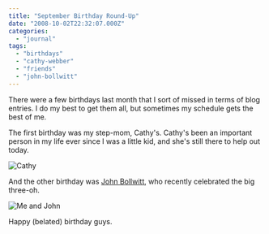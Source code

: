 ```yaml
---
title: "September Birthday Round-Up"
date: "2008-10-02T22:32:07.000Z"
categories: 
  - "journal"
tags: 
  - "birthdays"
  - "cathy-webber"
  - "friends"
  - "john-bollwitt"
---
```


There were a few birthdays last month that I sort of missed in terms of blog entries. I do my best to get them all, but sometimes my schedule gets the best of me.

The first birthday was my step-mom, Cathy's. Cathy's been an important person in my life ever since I was a little kid, and she's still there to help out today.

![Cathy](http://farm2.static.flickr.com/1235/539637202_dee7629170.jpg?v=0)

And the other birthday was [John Bollwitt](http://www.johnbollwitt.com), who recently celebrated the big three-oh.

![Me and John](http://farm3.static.flickr.com/2084/1651221218_ebd3ce195a.jpg?v=0)

Happy (belated) birthday guys.
